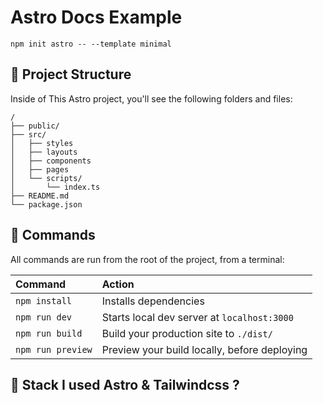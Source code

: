 # Astro Docs Example 

```
npm init astro -- --template minimal
```

## 🚀 Project Structure

Inside of This Astro project, you'll see the following folders and files:

```
/
├── public/
├── src/
│   ├── styles
│   ├── layouts
│   ├── components
│   ├── pages
│   └── scripts/
│       └── index.ts
├── README.md
└── package.json
```

## 🧞 Commands

All commands are run from the root of the project, from a terminal:

| Command           | Action                                       |
|:----------------  |:-------------------------------------------- |
| `npm install`     | Installs dependencies                        |
| `npm run dev`     | Starts local dev server at `localhost:3000`  |
| `npm run build`   | Build your production site to `./dist/`      |
| `npm run preview` | Preview your build locally, before deploying |

## 👀 Stack I used **Astro & Tailwindcss** ?
